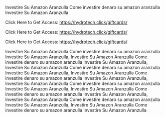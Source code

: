 Investire Su Amazon Aranzulla Come investire denaro su amazon aranzulla Investire Su Amazon Aranzulla

Click Here to Get Access: https://hydrotech.click/giftcards/

Click Here to Get Access: https://hydrotech.click/giftcards/

Click Here to Get Access: https://hydrotech.click/giftcards/

Investire Su Amazon Aranzulla Come investire denaro su amazon aranzulla Investire Su Amazon Aranzulla, Investire Su Amazon Aranzulla Come investire denaro su amazon aranzulla Investire Su Amazon Aranzulla, Investire Su Amazon Aranzulla Come investire denaro su amazon aranzulla Investire Su Amazon Aranzulla, Investire Su Amazon Aranzulla Come investire denaro su amazon aranzulla Investire Su Amazon Aranzulla, Investire Su Amazon Aranzulla Come investire denaro su amazon aranzulla Investire Su Amazon Aranzulla, Investire Su Amazon Aranzulla Come investire denaro su amazon aranzulla Investire Su Amazon Aranzulla, Investire Su Amazon Aranzulla Come investire denaro su amazon aranzulla Investire Su Amazon Aranzulla, Investire Su Amazon Aranzulla Come investire denaro su amazon aranzulla Investire Su Amazon Aranzulla
